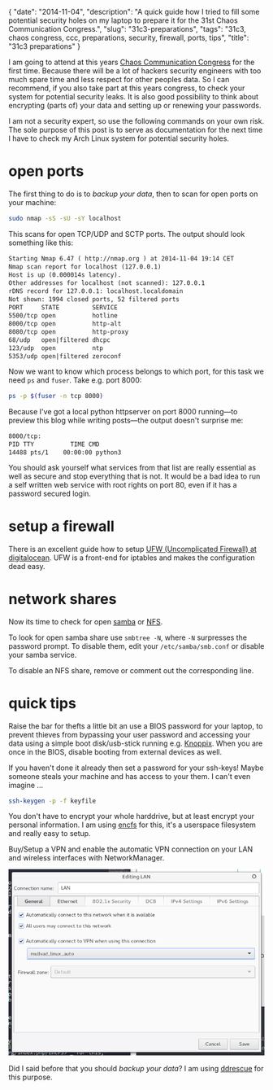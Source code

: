{
    "date": "2014-11-04",
    "description": "A quick guide how I tried to fill some potential security holes on my laptop to prepare it for the 31st Chaos Communication Congress.",
    "slug": "31c3-preparations",
    "tags": "31c3, chaos congress, ccc, preparations, security, firewall, ports, tips",
    "title": "31c3 preparations"
}

I am going to attend at this years [Chaos Communication
Congress](https://events.ccc.de/) for the first time. Because there will
be a lot of <span class="strike">hackers</span> security engineers with
too much spare time and less respect for other peoples data. So I can
recommend, if you also take part at this years congress, to check your
system for potential security leaks. It is also good possibility to
think about encrypting (parts of) your data and setting up or renewing
your passwords.

I am not a security expert, so use the following commands on your own
risk. The sole purpose of this post is to serve as documentation for the
next time I have to check my Arch Linux system for potential security
holes.

open ports
==========

The first thing to do is to *backup your data*, then to scan for open
ports on your machine:

```bash
sudo nmap -sS -sU -sY localhost
```

This scans for open TCP/UDP and SCTP ports. The output should look
something like this:

    Starting Nmap 6.47 ( http://nmap.org ) at 2014-11-04 19:14 CET
    Nmap scan report for localhost (127.0.0.1)
    Host is up (0.000014s latency).
    Other addresses for localhost (not scanned): 127.0.0.1
    rDNS record for 127.0.0.1: localhost.localdomain
    Not shown: 1994 closed ports, 52 filtered ports
    PORT     STATE         SERVICE
    5500/tcp open          hotline
    8000/tcp open          http-alt
    8080/tcp open          http-proxy
    68/udp   open|filtered dhcpc
    123/udp  open          ntp
    5353/udp open|filtered zeroconf

Now we want to know which process belongs to which port, for this task
we need `ps` and `fuser`. Take e.g. port 8000:

```bash
ps -p $(fuser -n tcp 8000)
```

Because I've got a local python httpserver on port 8000 running—to
preview this blog while writing posts—the output doesn't surprise me:

    8000/tcp:
    PID TTY          TIME CMD
    14488 pts/1    00:00:00 python3

You should ask yourself what services from that list are really
essential as well as secure and stop everything that is not. It would be
a bad idea to run a self written web service with root rights on port
80, even if it has a password secured login.

setup a firewall
================

There is an excellent guide how to setup [UFW (Uncomplicated Firewall)
at
digitalocean](https://www.digitalocean.com/community/tutorials/how-to-setup-a-firewall-with-ufw-on-an-ubuntu-and-debian-cloud-server).
UFW is a front-end for iptables and makes the configuration dead easy.

network shares
==============

Now its time to check for open
[samba](http://www.wikiwand.com/en/Samba_%28software%29) or
[NFS](http://www.wikiwand.com/en/Network_File_System).

To look for open samba share use `smbtree -N`, where `-N` surpresses the
password prompt. To disable them, edit your `/etc/samba/smb.conf` or
disable your samba service.

To disable an NFS share, remove or comment out the corresponding line.

quick tips
==========

Raise the bar for thefts a little bit an use a BIOS password for your
laptop, to prevent thieves from bypassing your user password and
accessing your data using a simple boot disk/usb-stick running e.g.
[Knoppix](http://www.knopper.net/knoppix/index-en.html). When you are
once in the BIOS, disable booting from external devices as well.

If you haven't done it already then set a password for your ssh-keys!
Maybe someone steals your machine and has access to your them. I can't
even imagine ...

```bash
ssh-keygen -p -f keyfile
```

You don't have to encrypt your whole harddrive, but at least encrypt
your personal information. I am using
[encfs](https://wiki.archlinux.org/index.php/EncFS) for this, it's a
userspace filesystem and really easy to setup.

Buy/Setup a VPN and enable the automatic VPN connection on your LAN and
wireless interfaces with NetworkManager.

![image](/imgs/network_manager_LAN_vpn.png)

Did I said before that you should *backup your data*? I am using
[ddrescue](http://en.wikipedia.org/wiki/Ddrescue) for this purpose.

